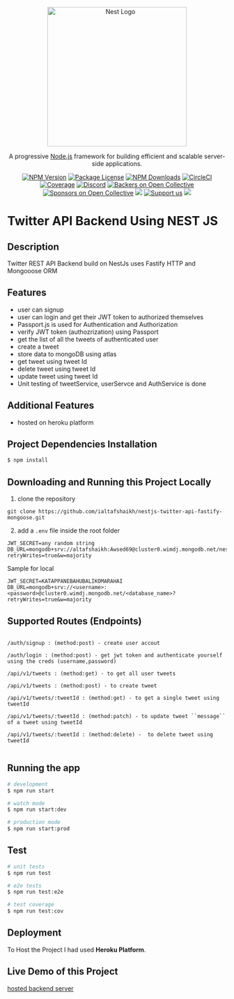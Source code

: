 <p align="center">
  <a href="http://nestjs.com/" target="blank"><img src="https://nestjs.com/img/logo_text.svg" width="320" alt="Nest Logo" /></a>
</p>

[circleci-image]: https://img.shields.io/circleci/build/github/nestjs/nest/master?token=abc123def456
[circleci-url]: https://circleci.com/gh/nestjs/nest

  <p align="center">A progressive <a href="http://nodejs.org" target="_blank">Node.js</a> framework for building efficient and scalable server-side applications.</p>
    <p align="center">
<a href="https://www.npmjs.com/~nestjscore" target="_blank"><img src="https://img.shields.io/npm/v/@nestjs/core.svg" alt="NPM Version" /></a>
<a href="https://www.npmjs.com/~nestjscore" target="_blank"><img src="https://img.shields.io/npm/l/@nestjs/core.svg" alt="Package License" /></a>
<a href="https://www.npmjs.com/~nestjscore" target="_blank"><img src="https://img.shields.io/npm/dm/@nestjs/common.svg" alt="NPM Downloads" /></a>
<a href="https://circleci.com/gh/nestjs/nest" target="_blank"><img src="https://img.shields.io/circleci/build/github/nestjs/nest/master" alt="CircleCI" /></a>
<a href="https://coveralls.io/github/nestjs/nest?branch=master" target="_blank"><img src="https://coveralls.io/repos/github/nestjs/nest/badge.svg?branch=master#9" alt="Coverage" /></a>
<a href="https://discord.gg/G7Qnnhy" target="_blank"><img src="https://img.shields.io/badge/discord-online-brightgreen.svg" alt="Discord"/></a>
<a href="https://opencollective.com/nest#backer" target="_blank"><img src="https://opencollective.com/nest/backers/badge.svg" alt="Backers on Open Collective" /></a>
<a href="https://opencollective.com/nest#sponsor" target="_blank"><img src="https://opencollective.com/nest/sponsors/badge.svg" alt="Sponsors on Open Collective" /></a>
  <a href="https://paypal.me/kamilmysliwiec" target="_blank"><img src="https://img.shields.io/badge/Donate-PayPal-ff3f59.svg"/></a>
    <a href="https://opencollective.com/nest#sponsor"  target="_blank"><img src="https://img.shields.io/badge/Support%20us-Open%20Collective-41B883.svg" alt="Support us"></a>
  <a href="https://twitter.com/nestframework" target="_blank"><img src="https://img.shields.io/twitter/follow/nestframework.svg?style=social&label=Follow"></a>
</p>
  <!--[![Backers on Open Collective](https://opencollective.com/nest/backers/badge.svg)](https://opencollective.com/nest#backer)
  [![Sponsors on Open Collective](https://opencollective.com/nest/sponsors/badge.svg)](https://opencollective.com/nest#sponsor)-->

# Twitter API Backend Using NEST JS

## Description

Twitter REST API Backend build on NestJs uses Fastify HTTP and Mongooose ORM

## Features

- user can signup
- user can login and get their JWT token to authorized themselves
- Passport.js is used for Authentication and Authorization
- verify JWT token (authozrization) using Passport
- get the list of all the tweets of authenticated user
- create a tweet
- store data to mongoDB using atlas
- get tweet using tweet Id
- delete tweet using tweet Id
- update tweet using tweet Id
- Unit testing of tweetService, userServce and AuthService is done

## Additional Features

- hosted on heroku platform

## Project Dependencies Installation

```bash
$ npm install
```

## Downloading and Running this Project Locally

1. clone the repository

```
git clone https://github.com/ialtafshaikh/nestjs-twitter-api-fastify-mongoose.git
```

2. add a `.env` file inside the root folder

```
JWT_SECRET=any random string
DB_URL=mongodb+srv://altafshaikh:Awsed69@cluster0.wimdj.mongodb.net/nestApp?retryWrites=true&w=majority
```

Sample for local

```
JWT_SECRET=KATAPPANEBAHUBALIKOMARAHAI
DB_URL=mongodb+srv://<username>:<password>@cluster0.wimdj.mongodb.net/<database_name>?retryWrites=true&w=majority

```

## Supported Routes (Endpoints)

```

/auth/signup : (method:post) - create user accout

/auth/login : (method:post) - get jwt token and authenticate yourself using the creds (username,password)

/api/v1/tweets : (method:get) - to get all user tweets

/api/v1/tweets : (method:post) - to create tweet

/api/v1/tweets/:tweetId : (method:get) - to get a single tweet using tweetId

/api/v1/tweets/:tweetId : (method:patch) - to update tweet ``message`` of a tweet using tweetId

/api/v1/tweets/:tweetId : (method:delete) -  to delete tweet using tweetId


```

## Running the app

```bash
# development
$ npm run start

# watch mode
$ npm run start:dev

# production mode
$ npm run start:prod
```

## Test

```bash
# unit tests
$ npm run test

# e2e tests
$ npm run test:e2e

# test coverage
$ npm run test:cov
```

## Deployment

To Host the Project I had used **Heroku Platform**.

## Live Demo of this Project

[hosted backend server]()

